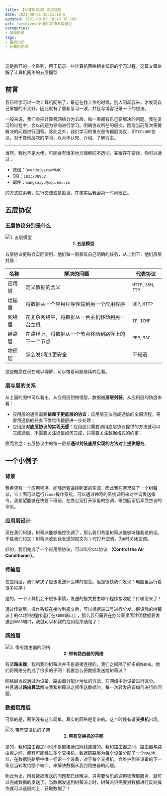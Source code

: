 ```yaml
---
title: 【计算机网络】五层模型
date: 2021-08-01 20:21:18.0
updated: 2021-09-03 10:42:36.196
url: /archives/计算机网络五层模型
categories: 
- 基础知识
tags: 
- 基础知识
- 计算机网络

---
```


这是新开的一个系列，用于记录一些计算机网络相关知识的学习过程，这篇文章讲解了计算机网络的五层模型
<!--more-->

## 前言

我已经学习过一次计算机网络了，最近在找工作的时候，别人问起我来，才发现自己掌握的不大好，因此就有了重新复习一波，并且写博客记录一下的想法。

一般来说，我们会把计算机网络分为五层，每一层都有自己要解决的问题。我在复习的过程中，会以问题为导向进行学习。明确协议所在的层次，围绕当前层次需要解决的问题进行回答。除此之外，我们学习的重点是传输层协议，即`TCP/UDP`协议，对于其他层次的学习，以大体认知、介绍、了解为主。

---

当然，我也不是大佬，可能会有很多地方理解的不透彻，甚至存在谬误，你可以通过：

- 微信：`OverUniverseWANG`
- QQ：`1823738952`
- 邮件：`wangsaiyu@cqu.edu.cn`

的方式联系我，进行交流或是勘误，在核实后我会第一时间改正。

## 五层协议

### 五层协议分别是什么

<img src="https://goleveldb-1301596189.cos.ap-guangzhou.myqcloud.com/network_level2.svg" title="1. 五层模型" />

<center><b>1. 五层模型</b></center>

五层协议更贴合实际使用，他们每一层都有自己明确的任务，从上到下，他们层层封装：

| 名称   | 解决的问题                                         | 代表协议             |
| ------ | -------------------------------------------------- | -------------------- |
| 应用层 | 定义数据的含义                                     | `HTTP`, `SSH`, `FTP` |
| 运输层 | 将数据从一个应用程序传输到另一个应用程序           | `UDP`, `HTTP`        |
| 网络层 | 在复杂网络中，将数据从一台主机移动到另一台主机     | `IP`, `ICMP`         |
| 链路层 | 在路径上，将数据从一个节点移动到路径上的下一个节点 | `PPP`, `MAC`         |
| 物理层 | 怎么发0和1更安全                                   | 不知道               |

这些概念在现在难以理解，可以带着问题继续向后看。

### 层与层的关系

从上面的图中可以看出，从应用层到物理层，数据被**层层封装**。从应用层的角度来看：

- 应用层的通信需要**依赖于更底层的协议**：应用层无法完成通信的全部流程，需要将通信的任务下发给传输层进一步处理；
- 应用层**对底层协议的实现无感**：应用层只需要调用底层协议提供的方法就可以完成通信，不需要关注通信如何完成，只需要关注数据格式的约定；

换而言之：五层协议中的每一层都**通过封装底层实现的方法对上提供服务**。

## 一个小例子

### 背景

我希望有一个应用程序，能够远程遥控卧室的空调；因此我在家里装了一个树莓派，它上面可以运行`linux`操作系统，可以通过神奇的系统调用来对空调发送指令。我希望能够在快要下班前，在办公室打开家里的空调，等到回家后享受空调的冷风。

### 应用层设计

现在我们知道，树莓派能够操控空调了，那么我们希望树莓派能够听懂我说的话。于是我们约定：树莓派收到我发送的报文为 `1` 时打开空调，为`0`时关闭空调。

好的，我们完成了一个应用层协议，可以叫它`CAC`协议 **（Control the Air Conditioner）**。

### 传输层

在应用层，我们解决了应该发送什么样的信息。但是很快我们发现：电脑里运行着很多程序！

是的，一个计算机会干很多事情，发送的报文要由哪个程序接收呢？传输层来了！

通过传输层，操作系统在接收到报文后，可以根据端口号进行分发。假设我的树莓派上的`CAC`控制程序运行在`8080`端口上，那么我只需要在办公室里面注明数据要发送到`8080`端口，我就可以和我的应用程序通信了！

### 网络层

<img src="https://goleveldb-1301596189.cos.ap-guangzhou.myqcloud.com/router_net_work.svg" title="2. 带有路由器的网络" />

<center><b>2. 带有路由器的网络</b></center>

有请**路由器**，我和我的树莓派并不是直接连接的，我们之间隔了好多的`路由器`。他们将网络分割成了很多的子网！我要怎么把数据发送给树莓派？

网络层协议通过为设备、路由器分配`IP`地址的方法，在网络中对设备进行区分。并且通过**路由算法**解决我和树莓派之间传送数据时，每一次转发应该如何进行的问题。

### 数据链路层

可惜的是，网络没有这么简单，真实的网络是复杂的。这个时候有请**交换机**出场。

<img src="https://goleveldb-1301596189.cos.ap-guangzhou.myqcloud.com/swtiches_in_network.svg" title="3. 带有交换机的子网" />

<center><b>3. 带有交换机的子网</b></center>

是的，我和路由器之间也不是直接通过网线连接的。我和路由器之间、路由器与路由器之间，都有可能经过多个交换机。数据链路层为每个设备分配了一个`MAC`地址，在数据链路层中唯一标识一个设备，对于每个交换机，会维护到某设备的下一条应当转发给哪个端口，来解决数据从我到路由器的问题。



到此为止，所有数据发送的问题都已经解决，只需要快乐的调用物理层服务，就可以完成数据的发送了。当数据发送到树莓派上时，树莓派只需要对数据进行反向操作就可以逐层向上，获取数据了！
